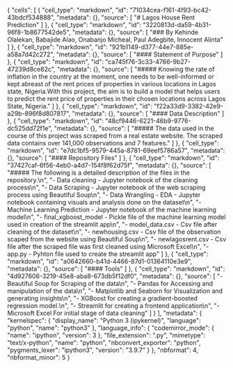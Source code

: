 {
 "cells": [
  {
   "cell_type": "markdown",
   "id": "71034cea-f161-4f93-bc42-43bdcf534888",
   "metadata": {},
   "source": [
    "# Lagos House Rent Prediction"
   ]
  },
  {
   "cell_type": "markdown",
   "id": "3220813d-da59-4b31-96f8-1b8677542de5",
   "metadata": {},
   "source": [
    "### By Kehinde Olalekan, Babajide Alao, Onabanjo Micheal, Paul Adegbite, Innocent Alinta"
   ]
  },
  {
   "cell_type": "markdown",
   "id": "921b1149-d377-44e7-885e-a58a7d42c272",
   "metadata": {},
   "source": [
    "#### Statement of Purpose"
   ]
  },
  {
   "cell_type": "markdown",
   "id": "ca745f76-3c33-4766-9b27-47239d8ce82c",
   "metadata": {},
   "source": [
    "##### Knowing the rate of inflation in the country at the moment, one needs to be well-informed or kept abreast of the rent prices of properties in various locations in Lagos state, Nigeria.With this project, the aim is to build a model that helps users to predict the rent price of properties in their chosen locations across Lagos State, Nigeria."
   ]
  },
  {
   "cell_type": "markdown",
   "id": "f22a33d9-3382-42e9-a29b-896f8d807817",
   "metadata": {},
   "source": [
    "#### Data Description"
   ]
  },
  {
   "cell_type": "markdown",
   "id": "48cf9446-6221-46b9-9776-dc525dd72f1e",
   "metadata": {},
   "source": [
    "##### The data used in the course of this project was scraped from a real estate website. The scraped data contains over 141,000 observations and 7 features."
   ]
  },
  {
   "cell_type": "markdown",
   "id": "e7dc1bf5-9579-445a-8781-69eef5786a57",
   "metadata": {},
   "source": [
    "#### Repository Files"
   ]
  },
  {
   "cell_type": "markdown",
   "id": "37427caf-6f56-4eb0-a4d7-154f8f62d75f",
   "metadata": {},
   "source": [
    "##### The following is a detailed description of the files in the repository.\n",
    "- Data cleaning - Jupyter notebook of the cleaning process\n",
    "- Data Scraping - Jupyter notebook of the web scraping process using Beautiful Soup\n",
    "- Data Wrangling - EDA - Jupyter notebook containing visuals and analysis done on the dataset\n",
    "- Machine Learning Prediction - Jupyter notebook of the machine learning model\n",
    "- final_xgboost_model - Pickle file of the machine learning model used in creation of the streamlit app\n",
    "- model_data.csv - Csv file after cleaning of the dataset\n",
    "- newhousing.csv - Csv file of the observation scaped from the website using Beautiful Soup\n",
    "- newlagosrent.csv - Csv file after the scraped file was first cleaned using Microsoft Excel\n",
    "- app.py - Pyhton file used to create the streamlit app"
   ]
  },
  {
   "cell_type": "markdown",
   "id": "a0642660-b41d-4466-87d1-01364110e3e9",
   "metadata": {},
   "source": [
    "#### Tools"
   ]
  },
  {
   "cell_type": "markdown",
   "id": "4d927606-3219-45e8-aba8-673db5f12df0",
   "metadata": {},
   "source": [
    "- Beautiful Soup for Scraping of the data\n",
    "- Pandas for Accessing and manipulation of the data\n",
    "- Matplotlib and Seaborn for Visualization and generating insights\n",
    "- XGBoost for creating a gradient-boosted regression model.\n",
    "- Streamlit for creating a frontend application\n",
    "- Microsoft Excel For initial stage of data cleaning"
   ]
  }
 ],
 "metadata": {
  "kernelspec": {
   "display_name": "Python 3 (ipykernel)",
   "language": "python",
   "name": "python3"
  },
  "language_info": {
   "codemirror_mode": {
    "name": "ipython",
    "version": 3
   },
   "file_extension": ".py",
   "mimetype": "text/x-python",
   "name": "python",
   "nbconvert_exporter": "python",
   "pygments_lexer": "ipython3",
   "version": "3.9.7"
  }
 },
 "nbformat": 4,
 "nbformat_minor": 5
}

